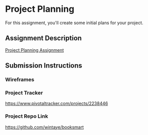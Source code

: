# Project Planning
For this assignment, you'll create some initial plans for your project.

## Assignment Description
[Project Planning Assignment](https://education.launchcode.org/liftoff/assignments/planning/)

## Submission Instructions

### Wireframes



### Project Tracker

https://www.pivotaltracker.com/projects/2238446

### Project Repo Link

https://github.com/wintaye/booksmart
